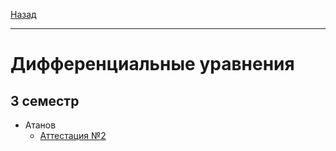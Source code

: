 [Назад](../README.md)
***
# Дифференциальные уравнения
## 3 семестр
+ Атанов
  + [Аттестация №2](diffur-pr-att-2-fact.md)
